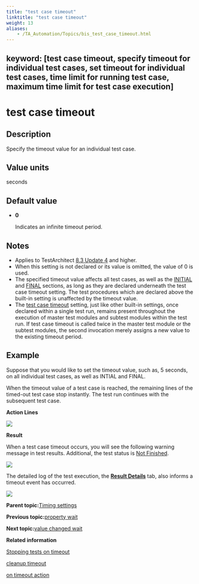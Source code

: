 ```yaml
--- 
title: "test case timeout"
linktitle: "test case timeout"
weight: 13
aliases: 
    - /TA_Automation/Topics/bis_test_case_timeout.html
---
```

keyword: [test case timeout, specify timeout for individual test cases, set timeout for individual test cases, time limit for running test case, maximum time limit for test case execution]
---

# test case timeout

## Description

Specify the timeout value for an individual test case.

## Value units

seconds

## Default value

-   **0**

    Indicates an infinite timeout period.


## Notes

-   Applies to TestArchitect [8.3 Update 4](/TA_ReleaseNotes/DITA_source/Whats_New_Windows_8.3_update_4.html) and higher.
-   When this setting is not declared or its value is omitted, the value of 0 is used.
-   The specified timeout value affects all test cases, as well as the [INITIAL](bia_initial.html) and [FINAL](bia_final.html) sections, as long as they are declared underneath the test case timeout setting. The test procedures which are declared above the built-in setting is unaffected by the timeout value.
-   The [test case timeout](bis_test_case_timeout.html) setting, just like other built-in settings, once declared within a single test run, remains present throughout the execution of master test modules and subtest modules within the test run. If test case timeout is called twice in the master test module or the subtest modules, the second invocation merely assigns a new value to the existing timeout period.

## Example

Suppose that you would like to set the timeout value, such as, 5 seconds, on all individual test cases, as well as INTIAL and FINAL.

When the timeout value of a test case is reached, the remaining lines of the timed-out test case stop instantly. The test run continues with the subsequent test case.

**Action Lines**

![](/images//Images/bis_test_case_timeout_pgm.png)

**Result**

When a test case timeout occurs, you will see the following warning message in test results. Additional, the test status is [Not Finished](/TA_Help/Topics/ug_test_results_status.html#row.NF).

![](/images//Images/bis_test_case_timeout_res.png)

The detailed log of the test execution, the [**Result Details**](/TA_Help/Topics/Test_result_details.html) tab, also informs a timeout event has occurred.

![](/images//Images/bis_test_case_timeout_res_2.png)

**Parent topic:**[Timing settings](/TA_Automation/Topics/bis_timing.html)

**Previous topic:**[property wait](/TA_Automation/Topics/bis_property_wait.html)

**Next topic:**[value changed wait](/TA_Automation/Topics/bis_value_changed_wait.html)

**Related information**  


[Stopping tests on timeout](/TA_Automation/Topics/aut_stop_tests_after_timeout.html)

[cleanup timeout](/TA_Automation/Topics/bis_cleanup_timeout.html)

[on timeout action](/TA_Automation/Topics/bia_on_timeout_action.html)

